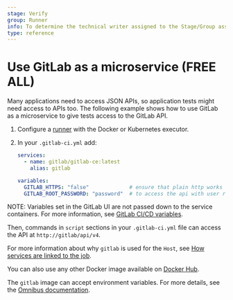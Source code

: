```yaml
---
stage: Verify
group: Runner
info: To determine the technical writer assigned to the Stage/Group associated with this page, see https://about.gitlab.com/handbook/product/ux/technical-writing/#assignments
type: reference
---
```


# Use GitLab as a microservice **(FREE ALL)**

Many applications need to access JSON APIs, so application tests might need access
to APIs too. The following example shows how to use GitLab as a microservice to give
tests access to the GitLab API.

1. Configure a [runner](../runners/index.md) with the Docker or Kubernetes executor.
1. In your `.gitlab-ci.yml` add:

   ```yaml
   services:
     - name: gitlab/gitlab-ce:latest
       alias: gitlab

   variables:
     GITLAB_HTTPS: "false"             # ensure that plain http works
     GITLAB_ROOT_PASSWORD: "password"  # to access the api with user root:password
   ```

NOTE:
Variables set in the GitLab UI are not passed down to the service containers.
For more information, see [GitLab CI/CD variables](../variables/index.md).

Then, commands in `script` sections in your `.gitlab-ci.yml` file can access the API at `http://gitlab/api/v4`.

For more information about why `gitlab` is used for the `Host`, see
[How services are linked to the job](../docker/using_docker_images.md#extended-docker-configuration-options).

You can also use any other Docker image available on [Docker Hub](https://hub.docker.com/u/gitlab).

The `gitlab` image can accept environment variables. For more details,
see the [Omnibus documentation](../../install/index.md).
